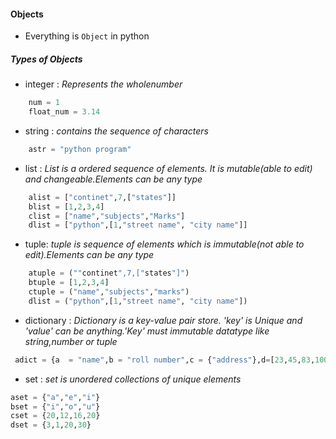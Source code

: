 #### Objects
- Everything is ```Object``` in python

##### Types of Objects
- integer : _Represents the wholenumber_
```python
    num = 1
    float_num = 3.14
```
- string : _contains the sequence of characters_
```python
    astr = "python program"
```
- list : _List is a ordered sequence of elements. It is mutable(able to edit) and changeable.Elements can be any type_
```python
    alist = ["continet",7,["states"]]
    blist = [1,2,3,4]
    clist = ["name","subjects","Marks"]
    dlist = ["python",[1,"street name", "city name"]]
```
- tuple: _tuple is sequence of elements which is immutable(not able to edit).Elements can be any type_
```python
    atuple = (""continet",7,["states"]")
    btuple = [1,2,3,4]
    ctuple = ("name","subjects","marks")
    dlist = ("python",[1,"street name", "city name"])
```
- dictionary : _Dictionary is a key-value pair store. 'key' is Unique and 'value' can be anything.'Key' must immutable datatype like string,number or tuple_
```python
 adict = {a  = "name",b = "roll number",c = {"address"},d=[23,45,83,100]}
```
- set : _set is unordered collections of unique elements_
```python
aset = {"a","e","i"}
bset = {"i","o","u"}
cset = {20,12,16,20}
dset = {3,1,20,30}
```
